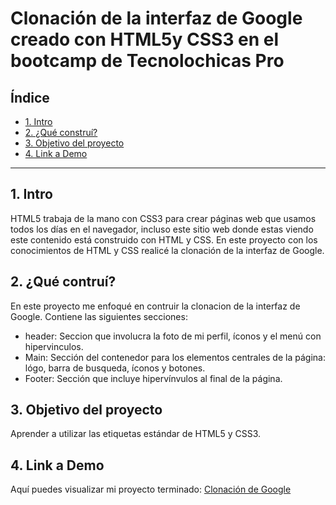 # Clonación de la interfaz de Google creado con HTML5y CSS3 en el bootcamp de Tecnolochicas Pro


## **Índice**

* [1. Intro](https://github.com/ArubaAzul/Clonacion_Google/bolb/main/README.md#1-intro)
* [2. ¿Qué construí?](https://github.com/ArubaAzul/Clonacion_Google/bolb/main/README.md#2-qu%C3%A9-contru%C3%AD)
* [3. Objetivo del proyecto](https://github.com/ArubaAzul/Clonacion_Google/bolb/main/README.md#3-objetivo-del-proyecto)
* [4. Link a Demo](https://github.com/ArubaAzul/Clonacion_Google/bolb/main/README.md#4-link-a-demo)

****


## 1. Intro 
HTML5 trabaja de la mano con CSS3 para crear páginas web que usamos todos los días en el navegador, incluso este sitio web donde estas viendo este contenido está construido con HTML y CSS. En este proyecto con los conocimientos de HTML y CSS realicé la clonación de la interfaz de Google.

## 2. ¿Qué contruí? 
En este proyecto me enfoqué en contruir la clonacion de la interfaz de Google. 
Contiene las siguientes secciones: 

* header: Seccion que involucra la foto de mi perfil, íconos y el menú con hipervinculos. 
* Main: Sección del contenedor para los elementos centrales de la página: lógo, barra de busqueda, íconos y botones. 
* Footer: Sección que incluye hipervínvulos al final de la página. 

## 3. Objetivo del proyecto
Aprender a utilizar las etiquetas estándar de HTML5 y CSS3.

## 4. Link a Demo 
Aquí puedes visualizar mi proyecto terminado: [Clonación de Google](https://fanciful-cat-417f27.netlify.app/)
